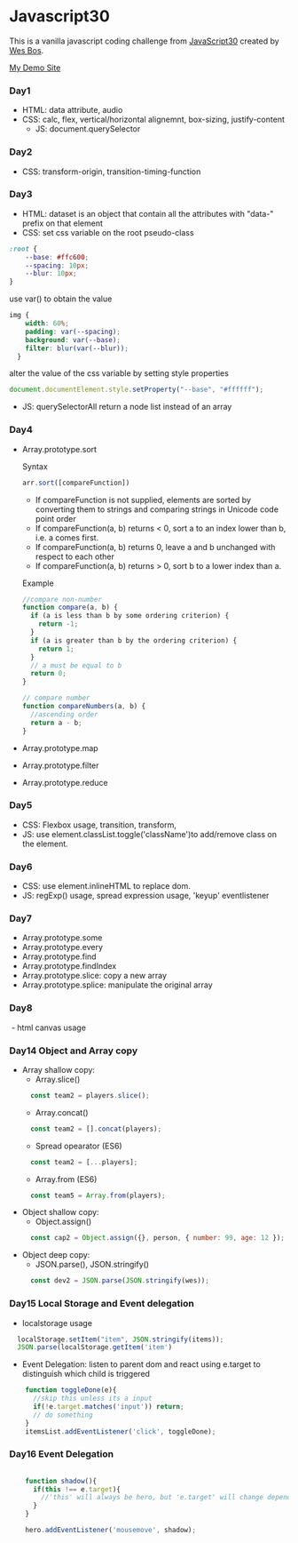   # Javascript30

This is a vanilla javascript coding challenge from [JavaScript30](https://javascript30.com/) created by [Wes Bos](https://github.com/wesbos).

[My Demo Site](https://tkforce.github.io/javascript30/)

### Day1
  - HTML: data attribute, audio
  - CSS: calc, flex, vertical/horizontal alignemnt, box-sizing, justify-content
    - JS: document.querySelector


### Day2
  - CSS: transform-origin, transition-timing-function


### Day3
  - HTML: dataset is an object that contain all the attributes with "data-" prefix on that element
  - CSS: 
  set css variable on the root pseudo-class    
  ```css
  :root {
      --base: #ffc600;
      --spacing: 10px;
      --blur: 10px;
  }
  ```
  use var() to obtain the value
  ```css
  img {
      width: 60%;
      padding: var(--spacing);
      background: var(--base);
      filter: blur(var(--blur));
    }
  ```
  alter the value of the css variable by setting style properties
  ```javascript
  document.documentElement.style.setProperty("--base", "#ffffff");
  ```
  - JS: querySelectorAll return a node list instead of an array

### Day4
  - Array.prototype.sort
    
    Syntax
    ```javascript 
    arr.sort([compareFunction])
    ```
    - If compareFunction is not supplied, elements are sorted by converting them to strings and comparing strings in Unicode code point order
    - If compareFunction(a, b) returns < 0, sort a to an index lower than b, i.e. a comes first.
    - If compareFunction(a, b) returns 0, leave a and b unchanged with respect to each other
    - If compareFunction(a, b) returns > 0, sort b to a lower index than a.

    Example
    ```javascript
    //compare non-number
    function compare(a, b) {
      if (a is less than b by some ordering criterion) {
        return -1;
      }
      if (a is greater than b by the ordering criterion) {
        return 1;
      }
      // a must be equal to b
      return 0;
    }
    
    // compare number
    function compareNumbers(a, b) {
      //ascending order
      return a - b;
    }
    ```
    
    
  - Array.prototype.map 
  - Array.prototype.filter 
  - Array.prototype.reduce

### Day5
  - CSS: Flexbox usage, transition, transform,
  - JS: use element.classList.toggle('className')to add/remove class on the element.


### Day6
  - CSS: use element.inlineHTML to replace dom.
  - JS: regExp() usage, spread expression usage, 'keyup' eventlistener
  

### Day7
  - Array.prototype.some 
  - Array.prototype.every 
  - Array.prototype.find
  - Array.prototype.findIndex
  - Array.prototype.slice: copy a new array
  - Array.prototype.splice: manipulate the original array

### Day8
  - html canvas usage

### Day14 Object and Array copy
  - Array shallow copy:  
    - Array.slice()
    ```javascript
      const team2 = players.slice();
    ```
    - Array.concat()
    ```javascript
      const team2 = [].concat(players);
    ```   
    - Spread opearator (ES6)
    ```javascript
      const team2 = [...players];
    ```
    - Array.from (ES6)
    ```javascript
      const team5 = Array.from(players);
     ```
  - Object shallow copy:
    - Object.assign()
    ```javascript
      const cap2 = Object.assign({}, person, { number: 99, age: 12 });
    ```
  - Object deep copy:
    - JSON.parse(), JSON.stringify()
    ```javascript
      const dev2 = JSON.parse(JSON.stringify(wes));
    ```
    
### Day15 Local Storage and Event delegation
  - localstorage usage
  ```javascript
    localStorage.setItem("item", JSON.stringify(items));
    JSON.parse(localStorage.getItem('item')
  ```
  - Event Delegation: listen to parent dom and react using e.target to distinguish which child is triggered  
  ```javascript
      function toggleDone(e){
        //skip this unless its a input 
        if(!e.target.matches('input')) return;
        // do something
      }  
      itemsList.addEventListener('click', toggleDone);
  ```

### Day16 Event Delegation
```javascript
  
    function shadow(){   
      if(this !== e.target){
        //'this' will always be hero, but 'e.target' will change depends on which element(child) is being hoverd
      }
    }

    hero.addEventListener('mousemove', shadow);

```


